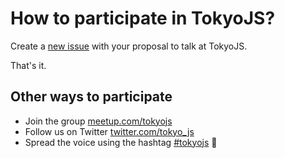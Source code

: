 # How to participate in TokyoJS?

Create a [new issue](https://github.com/tokyojs/talks/issues/new) with your proposal to talk at TokyoJS.

That's it.

## Other ways to participate

* Join the group [meetup.com/tokyojs](https://www.meetup.com/tokyojs)
* Follow us on Twitter [twitter.com/tokyo_js](https://twitter.com/tokyo_js)
 * Spread the voice using the hashtag [#tokyojs](https://twitter.com/search?q=%23tokyojs) :pray: 
